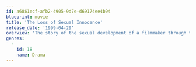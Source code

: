```yaml
---
id: a6861ecf-afb2-4905-9d7e-d69174ee4b94
blueprint: movie
title: 'The Loss of Sexual Innocence'
release_date: '1999-04-29'
overview: 'The story of the sexual development of a filmmaker through three stages of his life.'
genres:
  -
    id: 18
    name: Drama
---
```

